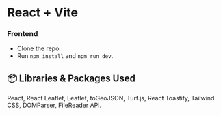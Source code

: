 # React + Vite

### Frontend
- Clone the repo.
- Run `npm install` and `npm run dev`.


## 📦 Libraries & Packages Used

React, React Leaflet, Leaflet, toGeoJSON, Turf.js, React Toastify, Tailwind CSS, DOMParser, FileReader API.
